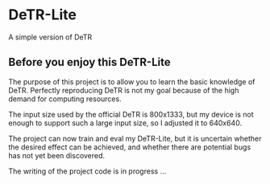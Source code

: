 # DeTR-Lite
A simple version of DeTR

## Before you enjoy this DeTR-Lite
The purpose of this project is to allow you to learn the basic knowledge of DeTR. 
Perfectly reproducing DeTR is not my goal because of the high demand for computing resources.

The input size used by the official DeTR is 800x1333, but my device is 
not enough to support such a large input size, so I adjusted it to 640x640.

The project can now train and eval my DeTR-Lite, 
but it is uncertain whether the desired effect can be achieved, 
and whether there are potential bugs has not yet been discovered.

The writing of the project code is in progress ...
